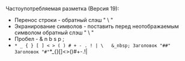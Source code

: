 Частоупотребляемая разметка (Версия 19):
+ Перенос строки - обратный слэш " \\ "
+ Экранирование символов - поставить перед неотображаемым символом обратный слэш " \\ "
+ Пробел - & n b s p ;
+  ` * _ { } [ ] < > ( ) # + - . ! | \  
&_nbsp; Заголовок "##"   
Заголовок "#"
`*_{}[]<>()#+-.!|
